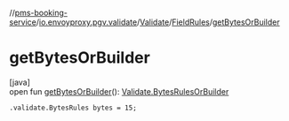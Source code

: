 //[pms-booking-service](../../../../index.md)/[io.envoyproxy.pgv.validate](../../index.md)/[Validate](../index.md)/[FieldRules](index.md)/[getBytesOrBuilder](get-bytes-or-builder.md)

# getBytesOrBuilder

[java]\
open fun [getBytesOrBuilder](get-bytes-or-builder.md)(): [Validate.BytesRulesOrBuilder](../-bytes-rules-or-builder/index.md)

`.validate.BytesRules bytes = 15;`
